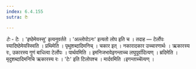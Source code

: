 ```yaml
---
index: 6.4.155
sutra: टेः

---
```

_टेः_ - टेः । 'इष्ठेमेयस्सु' इत्यनुवर्तते । 'अल्लोपोऽनः' इत्यतो लोप इति च । तदाह — टेर्लोपः स्यादिष्ठेमेयस्स्विति । प्रथिमेति । पृथुशब्दादिमनिच् । चकार इत् । नकारादकार उच्चारणार्थः । ऋकारस्य रः, उकारस्य गुणं बाधित्वा टेर्लोपः । पार्थवमिति । इमनिजभावेइगन्ताच्च लघुपूर्वा॑दित्यण् । म्रदिमेति । मृदुशब्दादिमनिचि ऋकारस्य रः । 'टेः' इति टिलोपश्च । मार्दवमिति ।इगन्ताच्चे॑त्यण् ।